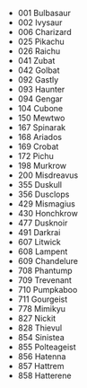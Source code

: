 - 001 Bulbasaur
- 002 Ivysaur
- 006 Charizard
- 025 Pikachu
- 026 Raichu
- 041 Zubat
- 042 Golbat
- 092 Gastly
- 093 Haunter
- 094 Gengar
- 104 Cubone
- 150 Mewtwo
- 167 Spinarak
- 168 Ariados
- 169 Crobat
- 172 Pichu
- 198 Murkrow
- 200 Misdreavus
- 355 Duskull
- 356 Dusclops
- 429 Mismagius
- 430 Honchkrow
- 477 Dusknoir
- 491 Darkrai
- 607 Litwick
- 608 Lampent
- 609 Chandelure
- 708 Phantump
- 709 Trevenant
- 710 Pumpkaboo
- 711 Gourgeist
- 778 Mimikyu
- 827 Nickit
- 828 Thievul
- 854 Sinistea
- 855 Polteageist
- 856 Hatenna
- 857 Hattrem
- 858 Hatterene
